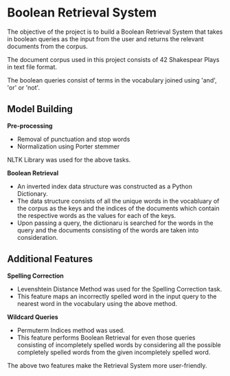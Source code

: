 # Boolean Retrieval System

The objective of the project is to build a Boolean Retrieval System that takes in boolean queries as the input from the user and returns the relevant documents from the corpus.

The document corpus used in this project consists of 42 Shakespear Plays in text file format.

The boolean queries consist of terms in the vocabulary joined using 'and', 'or' or 'not'.




## Model Building
**Pre-processing**
* Removal of punctuation and stop words
* Normalization using Porter stemmer

NLTK Library was used for the above tasks.

**Boolean Retrieval**

* An inverted index data structure was constructed as a Python Dictionary.
* The data structure consists of all the unique words in the vocabluary of the corpus as the keys and the indices of the documents which contain the respective words as the values for each of the keys.
* Upon passing a query, the dictionaru is searched for the words in the query and the documents consisting of the words are taken into consideration.


## Additional Features
**Spelling Correction**

* Levenshtein Distance Method was used for the Spelling Correction task.
* This feature maps an incorrectly spelled word in the input query to the nearest word in the vocabulary using the above method.

**Wildcard Queries**

* Permuterm Indices method was used.
* This feature performs Boolean Retrieval for even those queries consisting of incompletely spelled words by considering all the possible completely spelled words from the given incompletely spelled word.

The above two features make the Retrieval System more user-friendly.
